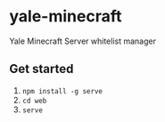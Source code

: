 # yale-minecraft
Yale Minecraft Server whitelist manager

## Get started
1. `npm install -g serve`
2. `cd web`
3. `serve`
